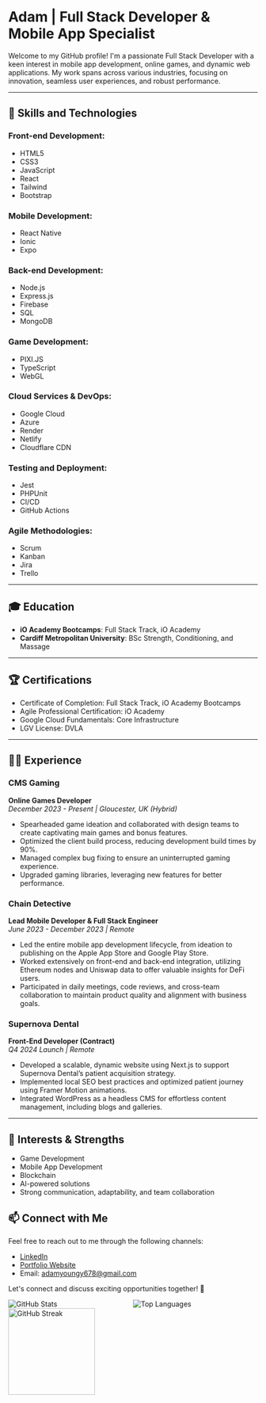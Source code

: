 # Adam | Full Stack Developer & Mobile App Specialist

Welcome to my GitHub profile! I'm a passionate Full Stack Developer with a keen interest in mobile app development, online games, and dynamic web applications. My work spans across various industries, focusing on innovation, seamless user experiences, and robust performance.

---

## 🌟 Skills and Technologies

### Front-end Development:
- HTML5
- CSS3
- JavaScript
- React
- Tailwind
- Bootstrap

### Mobile Development:
- React Native
- Ionic
- Expo

### Back-end Development:
- Node.js
- Express.js
- Firebase
- SQL
- MongoDB

### Game Development:
- PIXI.JS
- TypeScript
- WebGL

### Cloud Services & DevOps:
- Google Cloud
- Azure
- Render
- Netlify
- Cloudflare CDN

### Testing and Deployment:
- Jest
- PHPUnit
- CI/CD
- GitHub Actions

### Agile Methodologies:
- Scrum
- Kanban
- Jira
- Trello

---

## 🎓 Education
- **iO Academy Bootcamps**: Full Stack Track, iO Academy
- **Cardiff Metropolitan University**: BSc Strength, Conditioning, and Massage

---

## 🏆 Certifications
- Certificate of Completion: Full Stack Track, iO Academy Bootcamps
- Agile Professional Certification: iO Academy
- Google Cloud Fundamentals: Core Infrastructure
- LGV License: DVLA

---

## 🧑‍💻 Experience

### CMS Gaming
**Online Games Developer**  
*December 2023 - Present | Gloucester, UK (Hybrid)*
- Spearheaded game ideation and collaborated with design teams to create captivating main games and bonus features.
- Optimized the client build process, reducing development build times by 90%.
- Managed complex bug fixing to ensure an uninterrupted gaming experience.
- Upgraded gaming libraries, leveraging new features for better performance.

### Chain Detective
**Lead Mobile Developer & Full Stack Engineer**  
*June 2023 - December 2023 | Remote*
- Led the entire mobile app development lifecycle, from ideation to publishing on the Apple App Store and Google Play Store.
- Worked extensively on front-end and back-end integration, utilizing Ethereum nodes and Uniswap data to offer valuable insights for DeFi users.
- Participated in daily meetings, code reviews, and cross-team collaboration to maintain product quality and alignment with business goals.

### Supernova Dental
**Front-End Developer (Contract)**  
*Q4 2024 Launch | Remote*
- Developed a scalable, dynamic website using Next.js to support Supernova Dental’s patient acquisition strategy.
- Implemented local SEO best practices and optimized patient journey using Framer Motion animations.
- Integrated WordPress as a headless CMS for effortless content management, including blogs and galleries.

---

## 🎯 Interests & Strengths
- Game Development
- Mobile App Development
- Blockchain
- AI-powered solutions
- Strong communication, adaptability, and team collaboration


## 📫 Connect with Me

Feel free to reach out to me through the following channels:

- [LinkedIn](https://www.linkedin.com/in/adam-young-684319203)
- [Portfolio Website](https://adamyoungdev.co.uk)
- Email: adamyoungy678@gmail.com

Let's connect and discuss exciting opportunities together! 🚀

<div style="display: flex;">
  <div style="flex: 1;">
    <img src="https://github-readme-stats.vercel.app/api?username=youngy247&count_private=true&show_icons=true&theme=dark" alt="GitHub Stats" />
  </div>
  <div style="flex: 1;">
    <img src="https://github-readme-stats.vercel.app/api/top-langs/?username=youngy247&layout=compact&theme=dark" alt="Top Languages"  />
  </div>
</div>

<div style="width: 100%;">
  <img src="https://github-readme-streak-stats.herokuapp.com/?user=youngy247&theme=dark" alt="GitHub Streak" height="175" />
</div




